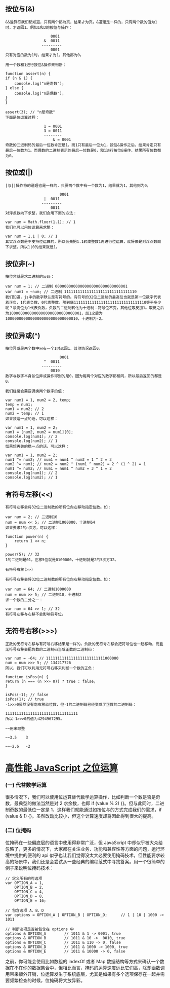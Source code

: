 ##  按位与(&)

```
&&运算符我们都知道，只有两个都为真，结果才为真。&道理是一样的，只有两个数的值为1时，才返回1。例如1和3的按位与操作：

                    0001
                 &  0011
                ---------
                    0001
只有对应的数为1时，结果才为1，其他都为0。

用一个数和1进行按位&操作来判断：

function assert(n) {
if (n & 1) {
    console.log("n是奇数");
} else {
    console.log("n是偶数");
}
}

assert(3); // "n是奇数"
下面是位运算过程：

                 1 = 0001
                 3 = 0011
                 --------
                     & = 0001
奇数的二进制码的最后一位数肯定是1，而1只有最后一位为1，按位&操作之后，结果肯定只有最后一位数为1。而偶数的二进制表示的最后一位数是0，和1进行按位&操作，结果所有位数都为0。
```

## 按位或(|)

```
|与||操作符的道理也是一样的，只要两个数中有一个数为1，结果就为1，其他则为0。

                        0001
                 |  0011
                ---------
                    0011
对浮点数向下求整，我们会用下面的方法：

var num = Math.floor(1.1); // 1
我们也可以用位运算来求整：

var num = 1.1 | 0; // 1
其实浮点数是不支持位运算的，所以会先把1.1转成整数1再进行位运算，就好像是对浮点数向下求整。所以1|0的结果就是1。
```

## 按位非(~)

```
按位非就是求二进制的反码：

var num = 1; // 二进制 00000000000000000000000000000001
var num1 = ~num; // 二进制 11111111111111111111111111111110
我们知道，js中的数字默认是有符号的。有符号的32位二进制的最高位也就是第一位数字代表着正负，1代表负数，0代表整数。那到底11111111111111111111111111111110等于多少呢？最高位为1代表负数，负数的二进制转化为十进制：符号位不变，其他位取反加1。取反之后为10000000000000000000000000000001，加1之后为10000000000000000000000000000010，十进制为-2。
```

## 按位异或(^)

```
按位异或是两个数中只有一个1时返回1，其他情况返回0。

                        0001
                 ^  0011
                ---------
                    0010
数字与数字本身按位异或操作得到的是0，因为每两个对应的数字都相同，所以最后返回的都是0。

我们经常会需要调换两个数字的值：

var num1 = 1, num2 = 2, temp;
temp = num1;
num1 = num2; // 2
num2 = temp; // 1
如果装逼一点的话，可以这样：

var num1 = 1, num2 = 2;
num1 = [num2, num2 = num1][0];
console.log(num1); // 2
console.log(num2); // 1
如果想再装的稳一点的话，可以这样：

var num1 = 1, num2 = 2;
num1 ^= num2; // num1 = num1 ^ num2 = 1 ^ 2 = 3
num2 ^= num1; // num2 = num2 ^ (num1 ^ num2) = 2 ^ (1 ^ 2) = 1
num1 ^= num2; // num1 = num1 ^ num2 = 3 ^ 1 = 2
console.log(num1); // 2
console.log(num2); // 1
```



## 有符号左移(<<)

```
有符号左移会将32位二进制数的所有位向左移动指定位数。如：

var num = 2; // 二进制10
num = num << 5; // 二进制1000000，十进制64
如果要求2的n次方，可以这样：

function power(n) {
    return 1 << n;
}

power(5); // 32
1的二进制是01，左移5位就是0100000，十进制就是2的5次方32。

有符号右移(>>)

有符号右移会将32位二进制数的所有位向右移动指定位数。如：

var num = 64; // 二进制1000000
num = num >> 5; // 二进制10，十进制2
求一个数的二分之一：

var num = 64 >> 1; // 32
有符号左移与右移不会影响符号位。
```

## 无符号右移(>>>)

```
正数的无符号右移与有符号右移结果是一样的。负数的无符号右移会把符号位也一起移动，而且无符号右移会把负数的二进制码当成正数的二进制码：

var num = -64; // 11111111111111111111111111000000
num = num >>> 5; // 134217726
所以，我们可以利用无符号右移来判断一个数的正负：

function isPos(n) {
return (n === (n >>> 0)) ? true : false;    
}

isPos(-1); // false
isPos(1); // true
-1>>>0虽然没有向右移动位数，但-1的二进制码已经变成了正数的二进制码：

11111111111111111111111111111111 
所以-1>>>0的值为4294967295。

~~用来取整

~~3.5    3

~~-2.6   -2
```


# [高性能 JavaScript 之位运算](https://www.jianshu.com/p/cc7018492c0f)

### (一) 代替数学运算

很多情况下，我们可以使用位运算替代数学运算操作，比如判断一个数是否是奇数，最典型的做法当然是对 2 求余数，也即 if (value % 2) {}。但与此同时，二进制奇数的最低位一定是 1，这样我们就能通过如按位与的方式完成我们的需求，if (value & 1) {}。虽然改动比较小，但这个计算速度却将因此得到很大的提高。


### (二) 位掩码

位掩码在一些偏底层的语言中使用得非常广泛，但 JavaScript 中却似乎被大众给忽略了，更多的情况下，大家都在关注业务、功能和兼容性等方面的问题，运行环境中提供的便利的 api 似乎也让我们觉得没太大必要使用掩码技术，但性能要求较高的场景中，我们还是会尝试从一些经典的编程范式中寻找答案。用一个很简单的例子来说明位掩码技术：

```
// 定义所有的可选项
var OPTION_A = 1,
    OPTION_B = 2,
    OPTION_C = 4,
    OPTION_D = 8,
    OPTION_E = 16;

// 包含选项 A、B、D
var options = OPTION_A | OPTION_B | OPTION_D;      // 1 | 10 | 1000 -> 1011

// 判断选项是否被包含在 options 中
options & OPTION_A        // 1011 & 1 -> 0001, true
options & OPTION_B        // 1011 & 10 ->  0010, true
options & OPTION_C        // 1011 & 110 -> 0, false
options & OPTION_D        // 1011 & 1000 -> 1000, true
options & OPTION_E        // 1011 & 10000 -> 0, false
```

之前，你可能会使用比如数组的 indexOf 或者 Map 数据结构等方式来确认一个数据在不在你的数据集合中，但相比而言，掩码的运算速度远比它们高，除却函数调用带来额外开销，位运算发生于系统底层，尤其是如果有多个选项保存在一起并需要频繁检查的时候，位掩码将大放异彩。



